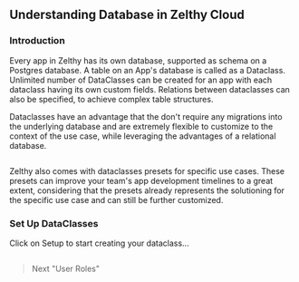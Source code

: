 ## Understanding Database in Zelthy Cloud

### Introduction

Every app in Zelthy has its own database, supported as schema on a Postgres database. A table on an App's database is called as a Dataclass. Unlimited number of DataClasses can be created for an app with each dataclass having its own custom fields. Relations between dataclasses can also be specified, to achieve complex table structures.


Dataclasses have an advantage that the don't require any migrations into the underlying database and are extremely flexible to customize to the context of the use case, while leveraging the advantages of a relational database.


<Image for dataclasses>

Zelthy also comes with dataclasses presets for specific use cases. These presets can improve your team's app development timelines to a great extent, considering that the presets already represents the solutioning for the specific use case and can still be further customized.


### Set Up DataClasses

Click on Setup to start creating your dataclass...

<Img>


> Next "User Roles"
